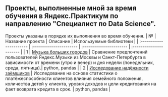 
 ## Проекты, выполненные мной за время обучения в Яндекс.Практикум по направлению "Специалист по Data Science".
 
 Проекты указаны в порядке их выполнения во время обучения.
| № | Название проекта | Описание | Используемые библиотеки | 
| :---------------------- | :---------------------- | :---------------------- | :---------------------- |
| 1 | [Музыка больших городов](https://github.com/Lodiur93/yandex_praktikum_projects/tree/main/Проект%20%231.%20Музыка%20больших%20городов) | Сравнение предпочтений пользователей Яндекс.Музыки из Москвы и Санкт-Петербурга в зависимости от времени (утро и вечер) и дня недели (понедельник, среда, пятница).| python, pandas |
| 2 | [Исследование надёжности заёмщиков](https://github.com/Lodiur93/yandex_praktikum_projects/tree/main/Проект%20%232.%20Исследование%20надёжности%20заёмщиков) | Исследование на основе статистики о платёжеспособности клиентов влияния семейного положения, количества детей у клиента, уровня доходов и цели кредитования на факт возврата кредита в срок. | python, pandas |
